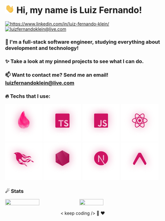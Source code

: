  # <img width="30" src="./.github/hi.gif" /> Hi, my name is Luiz Fernando!
<p align="left">
  <a href="https://www.linkedin.com/in/luiz-fernando-klein/">
    <img alt="https://www.linkedin.com/in/luiz-fernando-klein/" src="https://img.shields.io/badge/Luiz%20Fernando-CF1363?style=flat&logo=linkedin&logoColor=white" />
  </a>
  <a href="mailto:luizfernandoklein@live.com">
    <img alt="luizfernandoklein@live.com" src="https://img.shields.io/badge/luizfernandoklein@live.com-CF1363?style=flat&logo=gmail&logoColor=white" />
  </a>
</p>

### 🔭 I'm a full-stack software engineer, studying everything about development and technology!

### ✨ Take a look at my pinned projects to see what I can do.

### 📫 Want to contact me? Send me an email! **luizfernandoklein@live.com**

### 🔥 Techs that I use:

<p>
  <img width="24.1%" height="24.1%" alt="Elixir" src="./.github/elixir.png" />
  <img width="24.1%" height="24.1%" alt="Typescript" src="./.github/typescript.png" />
  <img width="24.1%" height="24.1%" alt="Javascript" src="./.github/javascript.png" />
  <img width="24.1%" height="24.1%" alt="React" src="./.github/react.png" />
  <img width="24.1%" height="24.1%" alt="Phoenix" src="./.github/phoenix.png" />
  <img width="24.1%" height="24.1%" alt="Node.js" src="./.github/nodejs.png" />
  <img width="24.1%" height="24.1%" alt="Next.js" src="./.github/nextjs.png" />
  <img width="24.1%" height="24.1%" alt="Expo" src="./.github/expo.png" />
</p>

### ☄ Stats

<p>
  <img width="47%" height="30%" src="https://github-readme-stats.vercel.app/api?username=LuizFerK&bg_color=ffffff13&text_color=fff&title_color=f21170&border_radius=10&border_color=00000000&show_icons=true&icon_color=914BAF" />

  <img width="39.3%" height="10%" src="https://github-readme-stats.vercel.app/api/top-langs/?username=LuizFerK&hide=Java,Ruby,Objective-C&layout=compact&bg_color=ffffff13&text_color=fff&title_color=f21170&border_radius=10&border_color=00000000" />
</p>

<p align="center">
	< keep coding /> 🚀 ❤️
</p>
